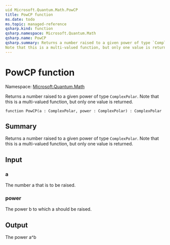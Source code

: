 ```yaml
---
uid Microsoft.Quantum.Math.PowCP
title: PowCP function
ms.date: todo
ms.topic: managed-reference
qsharp.kind: function
qsharp.namespace: Microsoft.Quantum.Math
qsharp.name: PowCP
qsharp.summary: Returns a number raised to a given power of type `ComplexPolar`.
Note that this is a multi-valued function, but only one value is returned.
---
```


# PowCP function

Namespace: [Microsoft.Quantum.Math](xref:Microsoft.Quantum.Math)

Returns a number raised to a given power of type `ComplexPolar`.
Note that this is a multi-valued function, but only one value is returned.
```qsharp
function PowCP(a : ComplexPolar, power : ComplexPolar) : ComplexPolar
```

## Summary
Returns a number raised to a given power of type `ComplexPolar`.
Note that this is a multi-valued function, but only one value is returned.

## Input
### a
The number a that is to be raised.
### power
The power b to which a should be raised.

## Output
The power a^b
